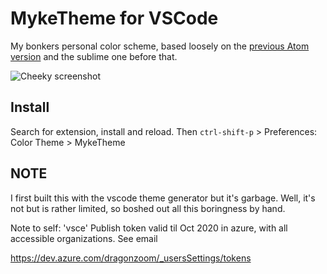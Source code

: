 # MykeTheme for VSCode

My bonkers personal color scheme, based loosely on the [previous Atom version](https://github.com/entozoon/atom-myke-theme-syntax) and the sublime one before that.

![Cheeky screenshot](https://i.imgur.com/xUooK1R.png)

## Install

Search for extension, install and reload. Then `ctrl-shift-p` > Preferences: Color Theme > MykeTheme

## NOTE

I first built this with the vscode theme generator but it's garbage. Well, it's not but is rather limited, so boshed out all this boringness by hand.

Note to self: 'vsce' Publish token valid til Oct 2020 in azure, with all accessible organizations. See email

https://dev.azure.com/dragonzoom/_usersSettings/tokens
